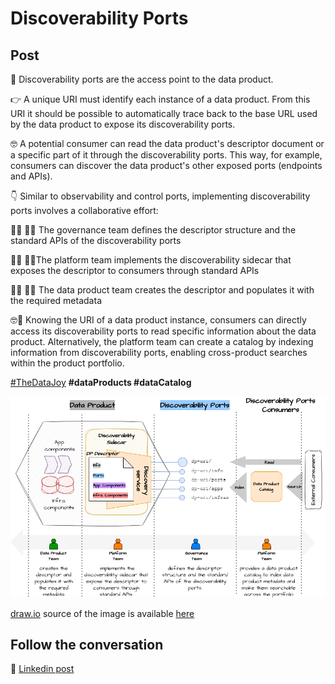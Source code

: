 # Discoverability Ports

## Post

🔎 Discoverability ports are the access point to the data product.

👉 A unique URI must identify each instance of a data product. From this URI it should be possible to automatically trace back to the base URL used by the data product to expose its discoverability ports.

🤓 A potential consumer can read the data product's descriptor document or a specific part of it through the discoverability ports. This way, for example, consumers can discover the data product's other exposed ports (endpoints and APIs).

👇 Similar to observability and control ports, implementing discoverability ports involves a collaborative effort:

👨‍⚖️ 👩‍⚖️ The governance team defines the descriptor structure and the standard APIs of the discoverability ports

👷‍♂️ 👷‍♀️The platform team implements the discoverability sidecar that exposes the descriptor to consumers through standard APIs

👨‍🔧 👩‍🔧 The data product team creates the descriptor and populates it with the required metadata

🤓🔎 Knowing the URI of a data product instance, consumers can directly access its discoverability ports to read specific information about the data product. Alternatively, the platform team can create a catalog by indexing information from discoverability ports, enabling cross-product searches within the product portfolio.

[#TheDataJoy](https://www.linkedin.com/feed/hashtag/?keywords=thedatajoy) **#dataProducts #dataCatalog**

![2024-P019-composability.png](/images/2024/2024-P038-discoverability-ports.png)

[draw.io](https://app.diagrams.net/) source of the image is available [here](/images/2024/2024.drawio) 

## Follow the conversation

🔵 [Linkedin post](https://www.linkedin.com/posts/andreagioia_thedatajoy-dataproducts-datacatalog-activity-7220079270511947776-4ukz)
